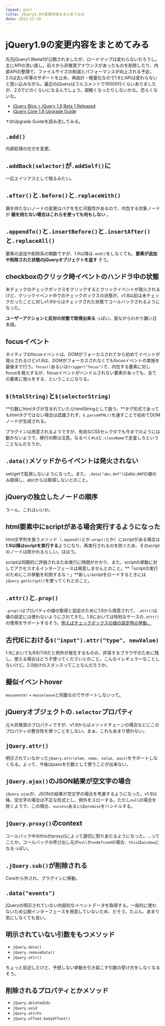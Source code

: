 ```yaml
---
layout: post
title: jQuery1.9の変更内容をまとめてみる
date: 2012-12-19
---
```


# jQuery1.9の変更内容をまとめてみる

先日jQuery1.9beta1が公開されましたが、ロードマップは変わらないだろうし。主にAPIの洗い直し。前々から非推奨アナウンスがあったものを削除したり、内部APIの整理で、ファイルサイズの削減とパフォーマンスが向上される予定。2.0は古いIE等のサポートを止め、再設計・軽量化なので1.9とAPIは変わらないと思い込みながら。最近のjQueryはフルコメントで10000行くらいありましたが、2.0でどのくらいになるんでしょう。超軽くなったりしないかな。恐らくないな。

- [jQuery Blog > jQuery 1.9 Beta 1 Released](http://blog.jquery.com/2012/12/17/jquery-1-9-beta-1-released/)
- [jQuery Core 1.9 Upgrade Guide](http://jquery.com/upgrade-guide/1.9/)

↑のUpgrade Guideを読み流してみる。

## `.add()`

内部処理の仕方を変更。

## `.addBack(selector)`が`.addSelf()`に

一応エイリアスとして残るみたい。

## `.after()`と`.before()`と`.replaceWith()`

親を持たないノードの変更はバグを生む可能性があるので、内包する対象ノードが **親を持たない場合はこれらを使っても何もしない** 。

## `.appendTo()`と`.insertBefore()`と`.insertAfter()`と`.replaceAll()`

要素の追加や削除系の関数ですが、1.9以降は`.end()`をしなくても、**要素が追加や削除された状態のjQueryオブジェクトを返す** そう。

## checkboxのクリック時イベントのハンドラ中の状態

未チェックのチェックボックスをクリックするとクリックイベントが発火されるけど、クリックイベント中でのチェックボックスの状態が、v1.8以前は未チェックだったことに対しv1.9からはチェックされた状態でコールバックされるようになった。

**ユーザーアクションと反対の状態で取得出来る** っぽい。我ながらわかり難い日本語。

## focusイベント

ネイティブのfocusイベントは、DOMがフォーカスされてから初めてイベントが発火されるけどv1.9は、DOMがフォーカスされなくてもfocusイベントの実施を最後まで行う。`focus()`あるいは`trigger("focus")`で、内包する要素に対しfocusを発火するが、focusイベントがハンドルされない要素があっても、全ての要素に発火をする、ということになりる。

## `$(htmlString)`と`$(selectorString)`

**引数にhtmlタグが含まれていたらhtmlStringとして扱う。**タグ形式であってもhtmlタグではない場合は認識されず、`$.parseHTML()`を通すことで初めてDOMノードが生成される。

プラグインは用意されるようですが、有効なCSSセレクタでも今までのようには動かないようで、移行の際は注意。なるべく`#id`と`.className`で走査しろということなんだろうか。

## `.data()`メソッドからイベントは発火されない

set/getで監視しないようになった。また、`.data("abc.def")`はabc.defの値のみ取得し、abcからは取得しないとのこと。

## jQueryの独立したノードの順序

うーん、これはいいか。

## html要素中にscriptがある場合実行するようになった

html文字列を扱うメソッド（`.append()`とか`.wrap()`とか）にscriptがある場合は**1.9以降はscriptを実行する**ようになり、再実行されるのを防ぐため、そのscriptのノードは除かれるらしい。ほほう。

scriptは同期的に評価されるため実行に時間がかかり、また、scriptの挙動に対してアクセスするインターフェースは用意しませんとのこと。**「scriptの実行のためにこの挙動を利用するな！」**新しいscriptをロードするときには`jQuery.getScript()`を使ってくれとのこと。

## `.attr()`と`.prop()`

`.prop()`はプロパティの値の取得と設定のために1.6から用意されて、`.attr()`は値の設定には使わないようにされてきた。1.9においては特別なケースの`.attr()`の使用をサポートするそう。[例えばチェックボックスの値の設定時の挙動。](http://jquery.com/upgrade-guide/1.9/#attr-versus-prop-)

## 古代IEにおける`$("input").attr("type", newValue)`

1.9においてもIE6/7/8だと例外が発生するものの、許容するブラウザのために残し、使える場合はどうぞ使ってくださいとのこと。こんなイレギュラーなことしないけど。2.0向けのスタンスってことなんだろうか。

## 擬似イベントhover

`mouseenter` + `mouseleave`と同義なのでサポートしないって。

## jQueryオブジェクトの`.selector`プロパティ

元々非推奨のプロパティですが、v1.9からはメソッドチェーンの場合などにこのプロパティの整合性を保つことをしない。まぁ、これもあまり使わない。

## `jQuery.attr()`

明示されていなかった`jQuery.attr(elem, name, value, pass)`をサポートしなくなる。よって、今後はpassを引数として使うことが出来ない。

## `jQuery.ajax()`のJSON結果が空文字の場合

`jQuery.ajax`が、JSONの結果が空文字の場合を考慮するようになった。v1.9以降、空文字の場合は不正な形式とし、例外をスローする。ただし`null`の場合を除くようで、この場合、`success`あるいは`promise`をハンドルする。

## `jQuery.proxy()`のcontext

コールバック中のthisがproxy()によって適切に割りあたるようになった。…ってことか。コールバックの呼び出し元が`null`か`undefined`の場合、`this`は`window`になるっぽい。

## `.jQuery.sub()`が削除される

Coreから外され、プラグインに移動。

## `.data("events")`

jQueryの明示されていない内部的なイベントデータを取得する。一般的に使わないため公開インターフェースを用意していないため、だそう。たぶん、あまり気にしなくても良い。

## 明示されていない引数をもつメソッド

- `jQuery.data()`
- `jQuery.removeData()`
- `jQuery.attr()`

ちょっと前述したけど、予想しない挙動を引き起こす引数の受け方をしなくなるそう。  

## 削除されるプロパティとかメソッド

- `jQuery.deletedIds`
- `jQuery.uuid`
- `jQuery.attrFn`
- `jQuery.offset.bodyOffset()`